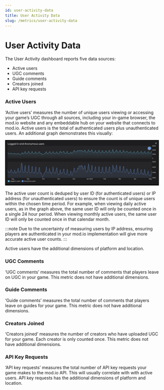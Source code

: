 ```yaml
---
id: user-activity-data
title: User Activity Data
slug: /metrics/user-activity-data
---
```


# User Activity Data

The User Activity dashboard reports five data sources:

* Active users
* UGC comments
* Guide comments
* Creators joined
* API key requests

### Active Users

‘Active users’ measures the number of unique users viewing or accessing your game’s UGC through all sources, including your in-game browser, the mod.io website and any embeddable hub on your website that  connects to mod.io. Active users is the total of authenticated users plus unauthenticated users. An additional graph demonstrates this visually:

![Metrics active users](images/users.png)

The active user count is deduped by user ID (for authenticated users) or IP address (for unauthenticated users) to ensure the count is of unique users within the chosen time period. For example, when viewing daily active users, as in the graph above, the same user ID will only be counted once in a single 24 hour period. When viewing monthly active users, the same user ID will only be counted once in that calendar month. 

:::note
Due to the uncertainty of measuring users by IP address, ensuring players are authenticated in your mod.io implementation will give more accurate active user counts.
:::

Active users have the additional dimensions of platform and location. 

### UGC Comments

‘UGC comments’ measures the total number of comments that players leave on UGC in your game. This metric does not have additional dimensions. 

### Guide Comments

‘Guide comments’ measures the total number of comments that players leave on guides for your game. This metric does not have additional dimensions. 

### Creators Joined

‘Creators joined’ measures the number of creators who have uploaded UGC for your game. Each creator is only counted once. This metric does not have additional dimensions. 

### API Key Requests

‘API key requests’ measures the total number of API key requests your game makes to the mod.io API. This will usually correlate with with active users. API key requests has the additional dimensions of platform and location. 
